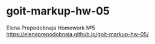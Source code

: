 # goit-markup-hw-05
Elena Prepodobnaja Homework №5
https://elenaprepodobnaja.github.io/goit-markup-hw-05/
